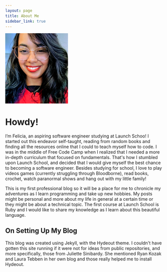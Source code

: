 ```yaml
---
layout: page
title: About Me
sidebar_link: true
---
```



<img src="me2.jpg" alt="me" width="200"/>

# Howdy!

I’m Felicia, an aspiring software engineer studying at Launch Schoo! I started out this endeavor self-taught, reading from random books and finding all the resources online that I could to teach myself how to code. I was in the middle of Free Code Camp when I realized that I needed a more in-depth curriculum that focused on fundamentals. That's how I stumbled upon Launch School, and decided that I would give myself the best chance to becoming a software engineer. Besides studying for school, I love to play videos games (currently struggling through Bloodborne), read books, crochet, watch paranormal shows and hang out with my little family! 

This is my first professional blog so it will be a place for me to chronicle my adventures as I learn programming and take up new hobbies. My posts might be personal and more about my life in general at a certain time or they might be about a technical topic. The first course at Launch School is Ruby and I would like to share my knowledge as I learn about this beautiful language. 

## On Setting Up My Blog

This blog was created using Jekyll, with the Hydeout theme. I couldn't have gotten this site running if it were not for ideas from public repositories, and more specifically, those from Juliette Sinibardy. She mentioned Ryan Kozak and Laura Tebben in her own blog and those really helped me to install Hydeout. 